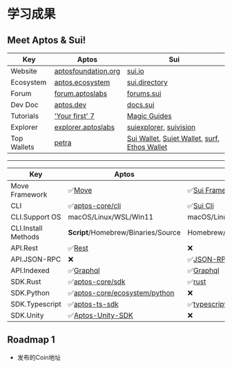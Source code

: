 # 学习成果

## Meet Aptos & Sui!

|Key|Aptos|Sui|
|---|---|---|
|Website|[aptosfoundation.org](https://aptosfoundation.org/)|[sui.io](https://sui.io)|
|Ecosystem|[aptos.ecosystem](https://aptosfoundation.org/ecosystem/projects/all)|[sui.directory](https://sui.directory/)|
|Forum|[forum.aptoslabs](https://forum.aptoslabs.com/)|[forums.sui](https://forums.sui.io/)|
|Dev Doc|[aptos.dev](https://aptos.dev/)|[docs.sui](https://docs.sui.io)|
|Tutorials|['Your first' 7](https://aptos.dev/tutorials)|[Magic Guides](https://docs.sui.io/guides/developer)|
|Explorer|[explorer.aptoslabs](https://explorer.aptoslabs.com/)|[suiexplorer](https://suiexplorer.com/), [suivision](https://suivision.xyz/)|
|Top Wallets|[petra](https://petra.app/)|[Sui Wallet](https://chrome.google.com/webstore/detail/opcgpfmipidbgpenhmajoajpbobppdil), [Suiet Wallet](https://chrome.google.com/webstore/detail/suiet-sui-wallet/khpkpbbcccdmmclmpigdgddabeilkdpd), [surf](https://surf.tech), [Ethos Wallet](https://ethoswallet.xyz/)|
---
|Key|Aptos|Sui|
|---|---|---|
|Move Framework|✅[Move](https://aptos.dev/reference/move)|✅[Sui Framework](https://github.com/MystenLabs/sui/tree/main/crates/sui-framework/docs)|
|CLI|✅[aptos-core/cli](https://github.com/aptos-labs/aptos-core/releases?q=cli&expanded=true)|✅[Sui Cli](https://github.com/MystenLabs/sui)|
|CLI.Support OS|macOS/Linux/WSL/Win11|macOS/Linux/WSL/Win11|
|CLI.Install Methods|**Script**/Homebrew/Binaries/Source|Homebrew/Binaries/Source/**Docker**|
|API.Rest|✅[Rest](https://aptos.dev/apis/fullnode-rest-api)|❌|
|API.JSON-RPC|❌|✅[JSON-RPC](https://docs.sui.io/references/sui-api)|
|API.Indexed|✅[Graphql](https://aptos.dev/indexer/indexer-landing)|✅[Graphql](https://docs.sui.io/references/sui-graphql)|
|SDK.Rust|✅[aptos-core/sdk](https://github.com/aptos-labs/aptos-core/tree/main/sdk)|✅[rust](https://github.com/MystenLabs/sui/tree/main/crates/sui-sdk)|
|SDK.Python|✅[aptos-core/ecosystem/python](https://github.com/aptos-labs/aptos-core/tree/main/ecosystem/python/sdk)|❌|
|SDK.Typescript|✅[aptos-ts-sdk](https://github.com/aptos-labs/aptos-ts-sdk)|✅[typescript](https://sdk.mystenlabs.com/typescript)|
|SDK.Unity|✅[Aptos-Unity-SDK](https://github.com/aptos-labs/Aptos-Unity-SDK)|❌|

## Roadmap 1
- 发布的Coin地址